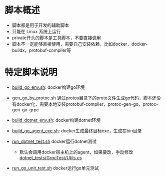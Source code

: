# 脚本概述

- 脚本都是用于开发的辅助脚本
- 只能在 Linux 系统上运行
- private开头的脚本是工具脚本，不要直接调用
- 脚本不一定能够直接使用，需要自己安装依赖，比如docker，docker-buildx，protobuf-compiler等

# 特定脚本说明

- [build_go_env.sh](build_go_env.sh): docker构建go环境

- [gen_go_by_protoc.sh](gen_go_by_protoc.sh) 通过protos目录下的proto文件生成go代码，脚本还没有docker化，需要本地安装protobuf-compiler，protoc-gen-go，protoc-gen-go-grpc

- [build_dotnet_env.sh](build_dotnet_env.sh): docker构建dotnet环境

- [build_go_agent_exe.sh](build_go_agent_exe.sh): docker生成最终目标exe，生成在bin目录

- [run_dotnet_test.sh](run_dotnet_test.sh) docker运行dotnet测试
    - 默认会调用docker宿主机上的agent，如果要改，手动修改 [dotnet_tests/GrpcTest/Utils.cs](../dotnet_tests/GrpcTest/Utils.cs)
  
- [run_go_unit_test.sh](run_go_unit_test.sh) docker运行go单元测试



